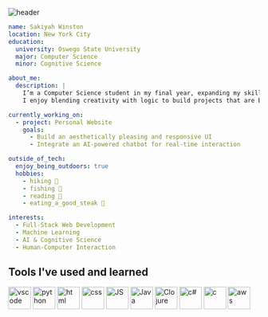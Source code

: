 
![header](https://capsule-render.vercel.app/api?type=blur&text=Hi%20I'm%20Sakiyah%20Winston👋&fontColor=f5f5dc&fontSize=40&animation=fadeIn&fontAlign=50)

```yaml
name: Sakiyah Winston
location: New York City
education:
  university: Oswego State University
  major: Computer Science
  minor: Cognitive Science

about_me:
  description: |
    I’m a Computer Science student in my final year, expanding my skills in full-stack web development and machine learning.
    I enjoy blending creativity with logic to build projects that are both beautiful and intelligent.

currently_working_on:
  - project: Personal Website
    goals:
      - Build an aesthetically pleasing and responsive UI
      - Integrate an AI-powered chatbot for real-time interaction

outside_of_tech:
  enjoy_being_outdoors: true
  hobbies:
    - hiking 🥾
    - fishing 🎣
    - reading 📖
    - eating_a_good_steak 🥩

interests:
  - Full-Stack Web Development
  - Machine Learning
  - AI & Cognitive Science
  - Human-Computer Interaction


```

<h2>Tools I've used and learned</h2>
<p aligh="left">
<img src="https://cdn.jsdelivr.net/gh/devicons/devicon/icons/vscode/vscode-original.svg" alt="vscode" width="45" height="45"/>
<img src="https://cdn.jsdelivr.net/gh/devicons/devicon@latest/icons/python/python-original.svg" alt="python" width="45" height="45" />
<img src="https://cdn.jsdelivr.net/gh/devicons/devicon@latest/icons/html5/html5-plain-wordmark.svg" alt="html" width="45" height="45" />
<img src="https://cdn.jsdelivr.net/gh/devicons/devicon@latest/icons/css3/css3-plain-wordmark.svg" alt="css" width="45" height="45"/>
<img src="https://cdn.jsdelivr.net/gh/devicons/devicon@latest/icons/javascript/javascript-plain.svg" alt="JS" width="45" height="45" />
<img src="https://cdn.jsdelivr.net/gh/devicons/devicon@latest/icons/java/java-original.svg" alt="Java" width="45" height="45" />
<img src="https://cdn.jsdelivr.net/gh/devicons/devicon@latest/icons/clojure/clojure-original.svg" alt="Clojure" width="45" height="45" />
<img src="https://cdn.jsdelivr.net/gh/devicons/devicon@latest/icons/csharp/csharp-original.svg" alt="c#" width="45" height="45" />
<img src="https://cdn.jsdelivr.net/gh/devicons/devicon@latest/icons/c/c-original.svg" alt="c" width="45" height="45" />
<img src="https://cdn.jsdelivr.net/gh/devicons/devicon@latest/icons/amazonwebservices/amazonwebservices-plain-wordmark.svg" alt="aws" width="45" height="45" />
          
          

          
          
          
  
          
          
</p>

          

<!--
**sakiw3484/sakiw3484** is a ✨ _special_ ✨ repository because its `README.md` (this file) appears on your GitHub profile.
<img align="right" height="200" width="100"
  src="https://media1.giphy.com/media/v1.Y2lkPTc5MGI3NjExejA1aHVkN3lmOWZ1ODI1eWNueDVibzkxNXZwaDhobGQ4MWdqN3dtZCZlcD12MV9pbnRlcm5hbF9naWZfYnlfaWQmY3Q9Zw/2XLoAphEiufV6/giphy.gif"/>

Here are some ideas to get you started:

- 🔭 I’m currently working on ...
- 🌱 I’m currently learning ...
- 👯 I’m looking to collaborate on ...
- 🤔 I’m looking for help with ...
- 💬 Ask me about ...
- 📫 How to reach me: ...
- 😄 Pronouns: ...
- ⚡ Fun fact: ...
-->
